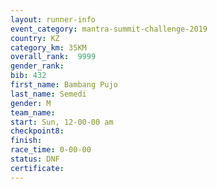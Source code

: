 ```yaml
---
layout: runner-info 
event_category: mantra-summit-challenge-2019 
country: KZ
category_km: 35KM 
overall_rank:  9999
gender_rank: 
bib: 432
first_name: Bambang Pujo
last_name: Semedi
gender: M
team_name: 
start: Sun, 12-00-00 am
checkpoint8: 
finish: 
race_time: 0-00-00
status: DNF
certificate: 
---
```

